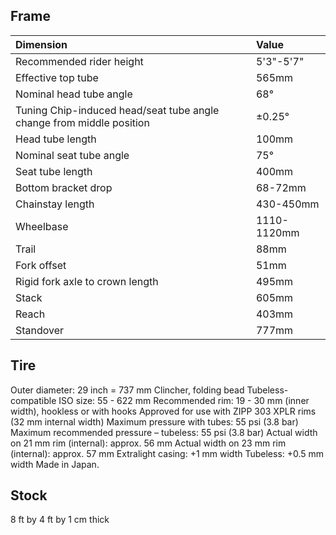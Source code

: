 ## Frame

| Dimension                                                            | Value       |
| :------------------------------------------------------------------- | :---------- |
| Recommended rider height                                             | 5'3"-5'7"   |
| Effective top tube                                                   | 565mm       |
| Nominal head tube angle                                              | 68°         |
| Tuning Chip-induced head/seat tube angle change from middle position | ±0.25°      |
| Head tube length                                                     | 100mm       |
| Nominal seat tube angle                                              | 75°         |
| Seat tube length                                                     | 400mm       |
| Bottom bracket drop                                                  | 68-72mm     |
| Chainstay length                                                     | 430-450mm   |
| Wheelbase                                                            | 1110-1120mm |
| Trail                                                                | 88mm        |
| Fork offset                                                          | 51mm        |
| Rigid fork axle to crown length                                      | 495mm       |
| Stack                                                                | 605mm       |
| Reach                                                                | 403mm       |
| Standover                                                            | 777mm       |

## Tire

Outer diameter: 29 inch = 737 mm
Clincher, folding bead
Tubeless-compatible
ISO size: 55 - 622 mm
Recommended rim: 19 - 30 mm (inner width), hookless or with hooks
Approved for use with ZIPP 303 XPLR rims (32 mm internal width)
Maximum pressure with tubes: 55 psi (3.8 bar)
Maximum recommended pressure – tubeless: 55 psi (3.8 bar)
Actual width on 21 mm rim (internal): approx. 56 mm
Actual width on 23 mm rim (internal): approx. 57 mm
Extralight casing: +1 mm width
Tubeless: +0.5 mm width
Made in Japan.

## Stock

8 ft by 4 ft by 1 cm thick
